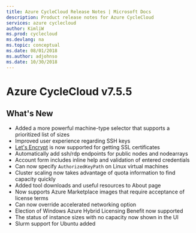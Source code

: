 ```yaml
---
title: Azure CycleCloud Release Notes | Microsoft Docs
description: Product release notes for Azure CycleCloud
services: azure cyclecloud
author: KimliW
ms.prod: cyclecloud
ms.devlang: na
ms.topic: conceptual
ms.date: 08/01/2018
ms.author: adjohnso
ms.date: 10/30/2018
---
```


# Azure CycleCloud v7.5.5

## What's New

* Added a more powerful machine-type selector that supports a prioritized list of sizes
* Improved user experience regarding SSH keys
* [Let's Encrypt](https://letsencrypt.org/) is now supported for getting SSL certificates
* Automatically add ssh/rdp endpoints for public nodes and nodearrays
* Account form includes inline help and validation of entered credentials
* Can now specify `AuthorizedKeyPath` on Linux virtual machines
* Cluster scaling now takes advantage of quota information to find capacity quickly
* Added tool downloads and useful resources to About page
* Now supports Azure Marketplace images that require acceptance of license terms
* Can now override accelerated networking option
* Election of Windows Azure Hybrid Licensing Benefit now supported
* The status of instance sizes with no capacity now shown in the UI
* Slurm support for Ubuntu added
